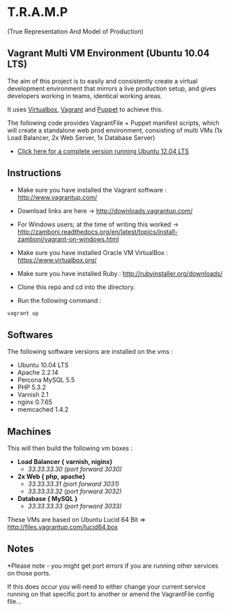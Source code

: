 T.R.A.M.P
=========

(True Representation And Model of Production)

Vagrant Multi VM Environment (Ubuntu 10.04 LTS)
-----------------------------------------------

The aim of this project is to easily and consistently create a virtual development environment that mirrors a live production setup, and gives developers working in teams, identical working areas.

It uses <a href="https://www.virtualbox.org/">Virtualbox</a>, <a href="http://www.vagrantup.com">Vagrant</a> and <a href="https://puppetlabs.com/">Puppet</a> to achieve this. 

The following code provides VagrantFile + Puppet manifest scripts, which will create a standalone web prod environment, consisting of multi VMs (1x Load Balancer, 2x Web Server, 1x Database Server)


 - <a href="https://github.com/modernfidelity/vagrant-web-prod-precise64">Click here for a complete version running Ubuntu 12.04 LTS</a>


Instructions
------------

- Make sure you have installed the Vagrant software : http://www.vagrantup.com/

 - Download links are here -> http://downloads.vagrantup.com/
 - For Windows users; at the time of writing this worked -> http://zamboni.readthedocs.org/en/latest/topics/install-zamboni/vagrant-on-windows.html

- Make sure you have installed Oracle VM VirtualBox : https://www.virtualbox.org/

- Make sure you have installed Ruby : http://rubyinstaller.org/downloads/

- Clone this repo and cd into the directory. 

- Run the following command : 


```bash
vagrant up
```

Softwares
---------

The following software versions are installed on the vms : 

 - Ubuntu 10.04 LTS
 - Apache 2.2.14
 - Percona MySQL 5.5
 - PHP 5.3.2
 - Varnish 2.1
 - nginx 0.7.65
 - memcached 1.4.2


Machines
--------

This will then build the following vm boxes : 

- <strong>Load Balancer { varnish, niginx}</strong>
  - *33.33.33.30 (port forward 3030)*  
- <strong>2x Web { php, apache}</strong>
    - *33.33.33.31 (port forward 3031)*
    - *33.33.33.32 (port forward 3032)* 
- <strong>Database { MySQL }</strong>
    - *33.33.33.33 (port forward 3033)*


These VMs are based on Ubuntu Lucid 64 Bit => http://files.vagrantup.com/lucid64.box

Notes
-----
*Please note - you might get port errors if you are running other services on those ports. 

If this does occur you will need to either change your current service running on that specific port to another 
or amend the VagrantFile config file...
